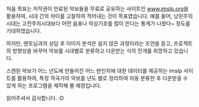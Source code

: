 처음 목표는 저작권이 만료된 악보들을 무료로 공유하는 사이트인 www.imslp.org을 활용하여,
시대 간의 차이를 고찰하여 적어내는 것이 목표였습니다.
예를 들어, 낭민주의시대는 고전주의시대보다 어떤 음표나 악상기호를 많이 쓴다는 통계가 나왔다~ 정도를 기대하였습니다.

하지만, 멘토님과의 상담 후 이미지 분석은 쉽지 않은 과정이라는 조언을 듣고, 프로젝트의 방향성을 바꾸어
악보를 시대별로 분류하고 다운받는 식의 전개를 희망하고 있습니다.

스캔된 악보가 어느 년도에 만들어진 어느 판인지에 대한 데이터를 제공하는 imslp 사이트를 활용하여,
특정 작곡가의 악보를 년도 별로 정리하여 자동 분류한 후 다운받을 수 있게 하는 프로그램을 제작해 볼 예정입니다.

읽어주셔서 감사합니다. :D

